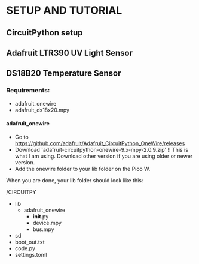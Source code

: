 # SETUP AND TUTORIAL


## CircuitPython setup

## Adafruit LTR390 UV Light Sensor




## DS18B20 Temperature Sensor

### Requirements:
* adafruit_onewire
* adafruit_ds18x20.mpy

#### adafruit_onewire
- Go to https://github.com/adafruit/Adafruit_CircuitPython_OneWire/releases
- Download 'adafruit-circuitpython-onewire-9.x-mpy-2.0.9.zip'   !! This is what I am using. Download other version if you are using older or newer version.
-  Add the onewire folder to your lib folder on the Pico W.

When you are done, your lib folder should look like this:

/CIRCUITPY
* lib
  * adafruit_onewire
    - __init__.py
    - device.mpy
    - bus.mpy
* sd
* boot_out.txt
* code.py
* settings.toml


#### 
